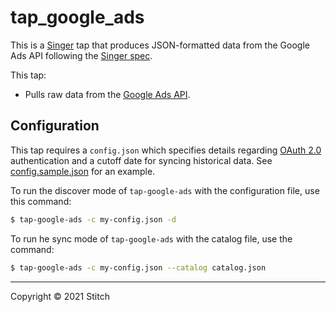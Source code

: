 # tap_google_ads

This is a [Singer](https://singer.io) tap that produces JSON-formatted
data from the Google Ads API following the [Singer
spec](https://github.com/singer-io/getting-started/blob/master/SPEC.md).

This tap: 

- Pulls raw data from the [Google Ads API](https://developers.google.com/google-ads/api/docs/start). 

## Configuration

This tap requires a `config.json` which specifies details regarding [OAuth 2.0](https://developers.google.com/google-ads/api/docs/oauth/overview) authentication and a cutoff date for syncing historical data. See [config.sample.json](config.sample.json) for an example.

To run the discover mode of `tap-google-ads` with the configuration file, use this command:

```bash
$ tap-google-ads -c my-config.json -d
```

To run he sync mode of `tap-google-ads` with the catalog file, use the command:

```bash
$ tap-google-ads -c my-config.json --catalog catalog.json
```
---

Copyright &copy; 2021 Stitch
